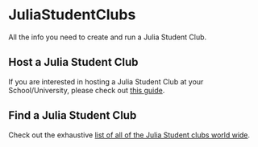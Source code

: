 # JuliaStudentClubs
All the info you need to create and run a Julia Student Club. 

## Host a Julia Student Club

If you are interested in hosting a Julia Student Club at your School/University, please check out [this guide](). 

## Find a Julia Student Club

Check out the exhaustive [list of all of the Julia Student clubs world wide](). 

